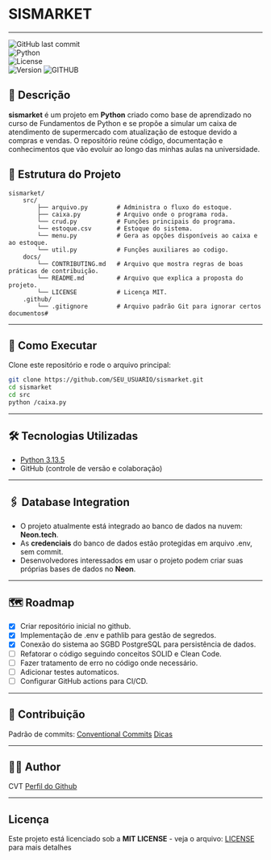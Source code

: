 # SISMARKET
---
![GitHub last commit](https://img.shields.io/github/last-commit/cainavieira/sismarket?style=for-the-badge)  
![Python](https://img.shields.io/badge/python-3.13.5-blue?style=for-the-badge&logo=python)  
![License](https://img.shields.io/github/license/leoinfnet/sisrel?style=for-the-badge)  
![Version](https://img.shields.io/badge/version-1.0.0-blue?style=for-the-badge) 
![GITHUB](https://img.shields.io/badge/GitHub-100000?style=for-the-badge&logo=github&logoColor=white)

## 📌 Descrição
**sismarket** é um projeto em **Python** criado como base de aprendizado no curso de Fundamentos de Python e se propõe a simular um caixa de atendimento de supermercado com atualização de estoque devido a compras e vendas.
O repositório reúne código, documentação e conhecimentos que vão evoluir ao longo das minhas aulas na universidade.

## 📂 Estrutura do Projeto
```
sismarket/
    src/
        ├── arquivo.py        # Administra o fluxo do estoque.
        ├── caixa.py          # Arquivo onde o programa roda.
        └── crud.py           # Funções principais do programa.
        └── estoque.csv       # Estoque do sistema.
        └── menu.py           # Gera as opções disponíveis ao caixa e ao estoque.
        └── util.py           # Funções auxiliares ao codigo.
    docs/
        └── CONTRIBUTING.md   # Arquivo que mostra regras de boas práticas de contribuição.
        └── README.md         # Arquivo que explica a proposta do projeto.
        └── LICENSE           # Licença MIT.
    .github/
        └── .gitignore        # Arquivo padrão Git para ignorar certos documentos# 
```
---
## 🚀 Como Executar
Clone este repositório e rode o arquivo principal:

```bash
git clone https://github.com/SEU_USUARIO/sismarket.git
cd sismarket
cd src
python /caixa.py
```

---
## 🛠️ Tecnologias Utilizadas
- [Python 3.13.5](https://www.python.org/)  
- GitHub (controle de versão e colaboração)  

--- 

## 🖇️ Database Integration
- O projeto atualmente está integrado ao banco de dados na nuvem: **Neon.tech**.
- As **credenciais** do banco de dados estão protegidas em arquivo .env, sem commit.
- Desenvolvedores interessados em usar o projeto podem criar suas próprias bases de dados no **Neon**.

---

## 🗺️ Roadmap
- [x] Criar repositório inicial no github.
- [x] Implementação de .env e pathlib para gestão de segredos.
- [x] Conexão do sistema ao SGBD PostgreSQL para persistência de dados.
- [ ] Refatorar o código seguindo conceitos SOLID e Clean Code.
- [ ] Fazer tratamento de erro no código onde necessário.
- [ ] Adicionar testes automaticos.
- [ ] Configurar GitHub actions para CI/CD.

---

## 🤝 Contribuição
Padrão de commits: [Conventional Commits](https://www.conventionalcommits.org/)
[Dicas](CONTRIBUTING.md)

---
## 🧑‍💻 Author 
CVT
[Perfil do Github](https://github.com/cainavieira)

---
## Licença
Este projeto está licenciado sob a **MIT LICENSE** - veja o arquivo: 
[LICENSE](LICENSE) para mais detalhes
